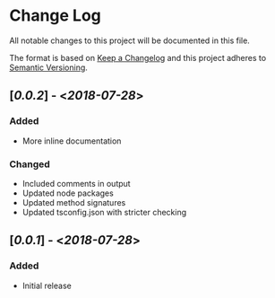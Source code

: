 # Change Log

All notable changes to this project will be documented in this file.

The format is based on [Keep a Changelog](http://keepachangelog.com/) 
and this project adheres to [Semantic Versioning](http://semver.org/).

## [*0.0.2*] - <*2018-07-28*>

### Added

* More inline documentation

### Changed

* Included comments in output
* Updated node packages
* Updated method signatures
* Updated tsconfig.json with stricter checking

## [*0.0.1*] - <*2018-07-28*>

### Added

* Initial release